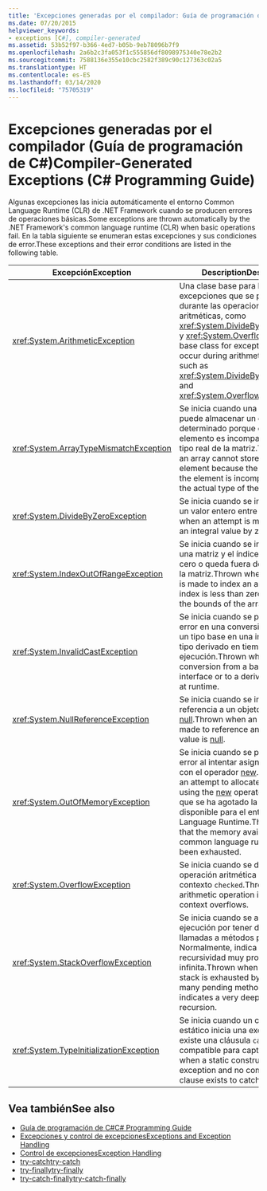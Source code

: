 ```yaml
---
title: 'Excepciones generadas por el compilador: Guía de programación de C#'
ms.date: 07/20/2015
helpviewer_keywords:
- exceptions [C#], compiler-generated
ms.assetid: 53b52f97-b366-4ed7-b05b-9eb78096b7f9
ms.openlocfilehash: 2a6b2c3fa053f1c555856df8098975340e78e2b2
ms.sourcegitcommit: 7588136e355e10cbc2582f389c90c127363c02a5
ms.translationtype: HT
ms.contentlocale: es-ES
ms.lasthandoff: 03/14/2020
ms.locfileid: "75705319"
---
```

# <a name="compiler-generated-exceptions-c-programming-guide"></a><span data-ttu-id="230d0-102">Excepciones generadas por el compilador (Guía de programación de C#)</span><span class="sxs-lookup"><span data-stu-id="230d0-102">Compiler-Generated Exceptions (C# Programming Guide)</span></span>
<span data-ttu-id="230d0-103">Algunas excepciones las inicia automáticamente el entorno Common Language Runtime (CLR) de .NET Framework cuando se producen errores de operaciones básicas.</span><span class="sxs-lookup"><span data-stu-id="230d0-103">Some exceptions are thrown automatically by the .NET Framework's common language runtime (CLR) when basic operations fail.</span></span> <span data-ttu-id="230d0-104">En la tabla siguiente se enumeran estas excepciones y sus condiciones de error.</span><span class="sxs-lookup"><span data-stu-id="230d0-104">These exceptions and their error conditions are listed in the following table.</span></span>  
  
|<span data-ttu-id="230d0-105">Excepción</span><span class="sxs-lookup"><span data-stu-id="230d0-105">Exception</span></span>|<span data-ttu-id="230d0-106">Description</span><span class="sxs-lookup"><span data-stu-id="230d0-106">Description</span></span>|  
|---------------|-----------------|  
|<xref:System.ArithmeticException>|<span data-ttu-id="230d0-107">Una clase base para las excepciones que se producen durante las operaciones aritméticas, como <xref:System.DivideByZeroException> y <xref:System.OverflowException>.</span><span class="sxs-lookup"><span data-stu-id="230d0-107">A base class for exceptions that occur during arithmetic operations, such as <xref:System.DivideByZeroException> and <xref:System.OverflowException>.</span></span>|  
|<xref:System.ArrayTypeMismatchException>|<span data-ttu-id="230d0-108">Se inicia cuando una matriz no puede almacenar un elemento determinado porque el tipo real del elemento es incompatible con el tipo real de la matriz.</span><span class="sxs-lookup"><span data-stu-id="230d0-108">Thrown when an array cannot store a given element because the actual type of the element is incompatible with the actual type of the array.</span></span>|  
|<xref:System.DivideByZeroException>|<span data-ttu-id="230d0-109">Se inicia cuando se intenta dividir un valor entero entre cero.</span><span class="sxs-lookup"><span data-stu-id="230d0-109">Thrown when an attempt is made to divide an integral value by zero.</span></span>|  
|<xref:System.IndexOutOfRangeException>|<span data-ttu-id="230d0-110">Se inicia cuando se intenta indexar una matriz y el índice es menor que cero o queda fuera de los límites de la matriz.</span><span class="sxs-lookup"><span data-stu-id="230d0-110">Thrown when an attempt is made to index an array when the index is less than zero or outside the bounds of the array.</span></span>|  
|<xref:System.InvalidCastException>|<span data-ttu-id="230d0-111">Se inicia cuando se produce un error en una conversión explícita de un tipo base en una interfaz o un tipo derivado en tiempo de ejecución.</span><span class="sxs-lookup"><span data-stu-id="230d0-111">Thrown when an explicit conversion from a base type to an interface or to a derived type fails at runtime.</span></span>|  
|<xref:System.NullReferenceException>|<span data-ttu-id="230d0-112">Se inicia cuando se intenta hacer referencia a un objeto cuyo valor es [null](../../language-reference/keywords/null.md).</span><span class="sxs-lookup"><span data-stu-id="230d0-112">Thrown when an attempt is made to reference an object whose value is [null](../../language-reference/keywords/null.md).</span></span>|  
|<xref:System.OutOfMemoryException>|<span data-ttu-id="230d0-113">Se inicia cuando se produce un error al intentar asignar memoria con el operador [new](../../language-reference/operators/new-operator.md).</span><span class="sxs-lookup"><span data-stu-id="230d0-113">Thrown when an attempt to allocate memory using the [new](../../language-reference/operators/new-operator.md) operator fails.</span></span> <span data-ttu-id="230d0-114">Indica que se ha agotado la memoria disponible para el entorno Common Language Runtime.</span><span class="sxs-lookup"><span data-stu-id="230d0-114">This indicates that the memory available to the common language runtime has been exhausted.</span></span>|  
|<xref:System.OverflowException>|<span data-ttu-id="230d0-115">Se inicia cuando se desborda una operación aritmética en un contexto `checked`.</span><span class="sxs-lookup"><span data-stu-id="230d0-115">Thrown when an arithmetic operation in a `checked` context overflows.</span></span>|  
|<xref:System.StackOverflowException>|<span data-ttu-id="230d0-116">Se inicia cuando se agota la pila de ejecución por tener demasiadas llamadas a métodos pendientes. Normalmente, indica una recursividad muy profunda o infinita.</span><span class="sxs-lookup"><span data-stu-id="230d0-116">Thrown when the execution stack is exhausted by having too many pending method calls; usually indicates a very deep or infinite recursion.</span></span>|  
|<xref:System.TypeInitializationException>|<span data-ttu-id="230d0-117">Se inicia cuando un constructor estático inicia una excepción y no existe una cláusula `catch` compatible para capturarla.</span><span class="sxs-lookup"><span data-stu-id="230d0-117">Thrown when a static constructor throws an exception and no compatible `catch` clause exists to catch it.</span></span>|  
  
## <a name="see-also"></a><span data-ttu-id="230d0-118">Vea también</span><span class="sxs-lookup"><span data-stu-id="230d0-118">See also</span></span>

- [<span data-ttu-id="230d0-119">Guía de programación de C#</span><span class="sxs-lookup"><span data-stu-id="230d0-119">C# Programming Guide</span></span>](../index.md)
- [<span data-ttu-id="230d0-120">Excepciones y control de excepciones</span><span class="sxs-lookup"><span data-stu-id="230d0-120">Exceptions and Exception Handling</span></span>](./index.md)
- [<span data-ttu-id="230d0-121">Control de excepciones</span><span class="sxs-lookup"><span data-stu-id="230d0-121">Exception Handling</span></span>](./exception-handling.md)
- [<span data-ttu-id="230d0-122">try-catch</span><span class="sxs-lookup"><span data-stu-id="230d0-122">try-catch</span></span>](../../language-reference/keywords/try-catch.md)
- [<span data-ttu-id="230d0-123">try-finally</span><span class="sxs-lookup"><span data-stu-id="230d0-123">try-finally</span></span>](../../language-reference/keywords/try-finally.md)
- [<span data-ttu-id="230d0-124">try-catch-finally</span><span class="sxs-lookup"><span data-stu-id="230d0-124">try-catch-finally</span></span>](../../language-reference/keywords/try-catch-finally.md)
